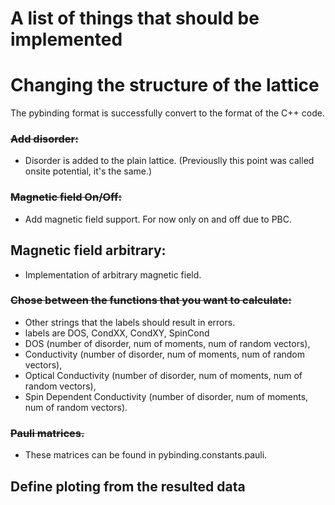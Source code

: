 
# A list of things that should be implemented

# Changing the structure of the lattice
The pybinding format is successfully convert to the format of the C++ code.

### ~~Add disorder:~~
 - Disorder is added to the plain lattice. (Previouslly this point was called onsite potential, it's the same.)

### ~~Magnetic field On/Off:~~
 - Add magnetic field support. For now only on and off due to PBC.
## Magnetic field arbitrary:
 - Implementation of arbitrary magnetic field.

### ~~Chose between the functions that you want to calculate:~~
 - Other strings that the labels should result in errors.   
 - labels are DOS, CondXX, CondXY, SpinCond
 - DOS (number of disorder, num of moments, num of random vectors),
 - Conductivity (number of disorder, num of moments, num of random vectors),
 - Optical Conductivity (number of disorder, num of moments, num of random vectors),
 - Spin Dependent Conductivity (number of disorder, num of moments, num of random vectors).

### ~~Pauli matrices.~~
  - These matrices can be found in pybinding.constants.pauli.

## Define ploting from the resulted data
